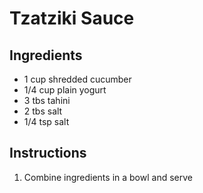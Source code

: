 # Tzatziki Sauce

## Ingredients 
 - 1 cup shredded cucumber
 - 1/4 cup plain yogurt
 - 3 tbs tahini
 - 2 tbs salt
 - 1/4 tsp salt

## Instructions
 1. Combine ingredients in a bowl and serve
